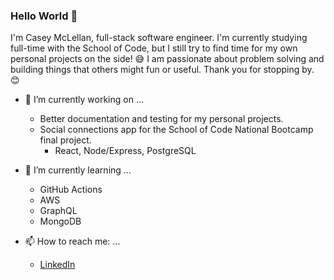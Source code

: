 <!--
**cdmclellan7/cdmclellan7** is a ✨ _special_ ✨ repository because its `README.md` (this file) appears on your GitHub profile.

Here are some ideas to get you started:

- 🔭 I’m currently working on ...
- 🌱 I’m currently learning ...
- 👯 I’m looking to collaborate on ...
- 🤔 I’m looking for help with ...
- 💬 Ask me about ...
- 📫 How to reach me: ...
- 😄 Pronouns: ...
- ⚡ Fun fact: ...
-->

### Hello World 👋
I'm Casey McLellan, full-stack software engineer. I'm currently studying full-time with the School of Code, but I still try to find time for my own personal projects on the side! 😅 I am passionate about problem solving and building things that others might fun or useful. Thank you for stopping by. 😊

- 🔭 I’m currently working on ...
  - Better documentation and testing for my personal projects.
  - Social connections app for the School of Code National Bootcamp final project.
    - React, Node/Express, PostgreSQL

- 🌱 I’m currently learning ...
  - GitHub Actions
  - AWS
  - GraphQL
  - MongoDB

- 📫 How to reach me: ...
  - [LinkedIn](www.linkedin.com/in/cdmclellan7)
